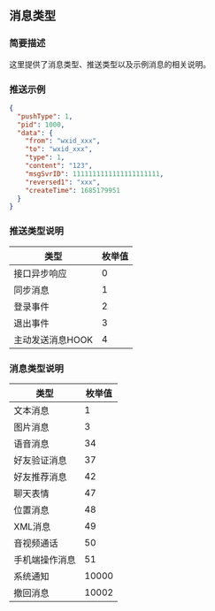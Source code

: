 ## 消息类型

### 简要描述

这里提供了消息类型、推送类型以及示例消息的相关说明。

### 推送示例

```json
{
  "pushType": 1,
  "pid": 1000,
  "data": {
    "from": "wxid_xxx",
    "to": "wxid_xxx",
    "type": 1,
    "content": "123",
    "msgSvrID": 1111111111111111111111,
    "reversed1": "xxx",
    "createTime": 1685179951
  }
}
```

### 推送类型说明

| 类型         | 枚举值 |
|------------|-----|
| 接口异步响应     | 0   |
| 同步消息       | 1   |
| 登录事件       | 2   |
| 退出事件       | 3   |
| 主动发送消息HOOK | 4   |

### 消息类型说明

| 类型      | 枚举值   |
|---------|-------|
| 文本消息    | 1     |
| 图片消息    | 3     |
| 语音消息    | 34    |
| 好友验证消息  | 37    |
| 好友推荐消息  | 42    |
| 聊天表情    | 47    |
| 位置消息    | 48    |
| XML消息   | 49    |
| 音视频通话   | 50    |
| 手机端操作消息 | 51    |
| 系统通知    | 10000 |
| 撤回消息    | 10002 |

```
